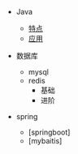 * Java
  * [特点](kl/base.md)
  * [应用](kl/use.md)
* 数据库
  * mysql
  * redis
    * 基础
    * 进阶

* spring
  * [springboot]
  * [mybaitis]
  
